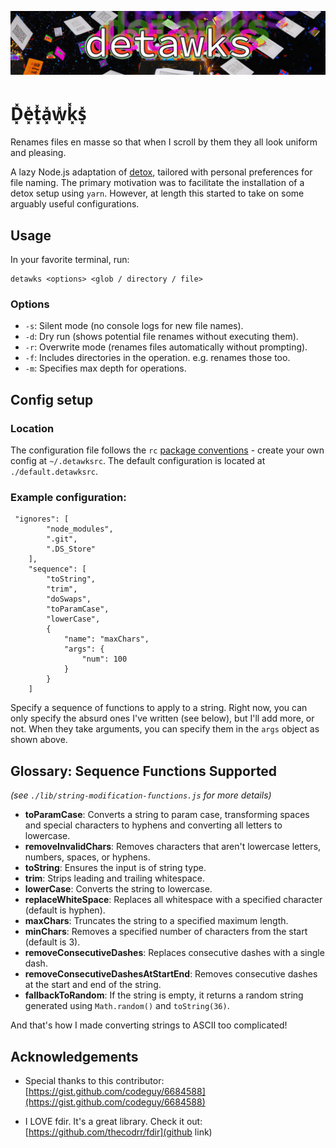 ![Detawks Logo](./.github/detawks-small.jpg)

# D͓̽e͓̽t͓̽a͓̽w͓̽k͓̽s͓̽
Renames files en masse so that when I scroll by them they all look uniform and pleasing.

A lazy Node.js adaptation of [detox](https://github.com/dharple/detox), tailored with personal preferences for file naming. The primary motivation was to facilitate the installation of a detox setup using `yarn`. However, at length this started to take on some arguably useful configurations.

## Usage
In your favorite terminal, run:
```
detawks <options> <glob / directory / file> 
```
### Options
- `-s`: Silent mode (no console logs for new file names).
- `-d`: Dry run (shows potential file renames without executing them).
- `-r`: Overwrite mode (renames files automatically without prompting).
- `-f`: Includes directories in the operation. e.g. renames those too.
- `-m`: Specifies max depth for operations.

## Config setup
### Location
The configuration file follows the `rc` [package conventions](https://www.npmjs.com/package/rc) - create your own config at `~/.detawksrc`. The default configuration is located at `./default.detawksrc`.
### Example configuration:
```
 "ignores": [
        "node_modules",
        ".git",
        ".DS_Store"
    ],
    "sequence": [
        "toString",
        "trim",
        "doSwaps",
        "toParamCase",
        "lowerCase",
        {
            "name": "maxChars",
            "args": {
                "num": 100
            }
        }
    ]
```

Specify a sequence of functions to apply to a string. Right now, you can only specify the absurd ones I've written (see below), but I'll add more, or not. When they take arguments, you can specify them in the `args` object as shown above.

## Glossary: Sequence Functions Supported
*(see `./lib/string-modification-functions.js` for more details)*

- **toParamCase**: Converts a string to param case, transforming spaces and special characters to hyphens and converting all letters to lowercase.
- **removeInvalidChars**: Removes characters that aren't lowercase letters, numbers, spaces, or hyphens.
- **toString**: Ensures the input is of string type.
- **trim**: Strips leading and trailing whitespace.
- **lowerCase**: Converts the string to lowercase.
- **replaceWhiteSpace**: Replaces all whitespace with a specified character (default is hyphen).
- **maxChars**: Truncates the string to a specified maximum length.
- **minChars**: Removes a specified number of characters from the start (default is 3).
- **removeConsecutiveDashes**: Replaces consecutive dashes with a single dash.
- **removeConsecutiveDashesAtStartEnd**: Removes consecutive dashes at the start and end of the string.
- **fallbackToRandom**: If the string is empty, it returns a random string generated using `Math.random()` and `toString(36)`.

And that's how I made converting strings to ASCII too complicated!

## Acknowledgements
- Special thanks to this contributor: [https://gist.github.com/codeguy/6684588](https://gist.github.com/codeguy/6684588)

- I LOVE fdir. It's a great library. Check it out: [https://github.com/thecodrr/fdir](github link)

